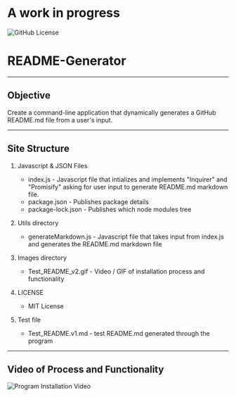# A work in progress

![GitHub License](https://img.shields.io/badge/License-MIT-informational)

# README-Generator

---

## Objective

Create a command-line application that dynamically generates a GitHub README.md file from a user's input.

---

## Site Structure

1.  Javascript & JSON Files

    - index.js - Javascript file that intializes and implements "Inquirer" and "Promisify" asking for user input to generate README.md markdown file.
    - package.json - Publishes package details
    - package-lock.json - Publishes which node modules tree

2.  Utils directory

    - generateMarkdown.js - Javascript file that takes input from index.js and generates the README.md markdown file

3.  Images directory

    - Test_README_v2.gif - Video / GIF of installation process and functionality

4.  LICENSE

    - MIT License

5.  Test file

    - Test_README.v1.md - test README.md generated through the program

---

## Video of Process and Functionality

![Program Installation Video](./Images/Test_README_v3.gif)
